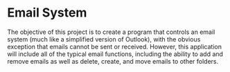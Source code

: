 # Email System
The objective of this project is to create a program that controls an email system (much like a simplified version of Outlook), with the obvious exception that emails cannot be sent or received. However, this application will include all of the typical email functions, including the ability to add and remove emails as well as delete, create, and move emails to other folders. 
